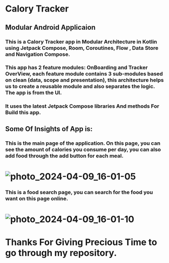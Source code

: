 # Calory Tracker
## Modular Android Applicaion
### This is a Calory Tracker app in Modular Architecture in Kotlin using Jetpack Compose, Room, Coroutines, Flow , Data Store and Navigation Compose.
### This app has 2 feature modules: OnBoarding and Tracker OverView, each feature module contains 3 sub-modules based on clean (data, scope and presentation), this architecture helps us to create a reusable module and also separates the logic. The app is from the UI. 

### It uses the latest Jetpack Compose libraries And methods For Build this app.

## Some Of Insights of App is:

### This is the main page of the application. On this page, you can see the amount of calories you consume per day, you can also add food through the add button for each meal.

# ![photo_2024-04-09_16-01-05](https://github.com/codroid-ir/CaloryTracker/assets/119420193/f7990e02-89a7-4802-9d22-73742dc414fc)

### This is a food search page, you can search for the food you want on this page online. 
 
# ![photo_2024-04-09_16-01-10](https://github.com/codroid-ir/CaloryTracker/assets/119420193/f95a6596-2329-46ce-b533-49e146c09b8b)


# Thanks For Giving Precious Time to go through my repository.
